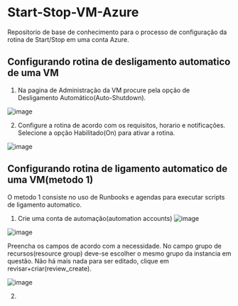 # Start-Stop-VM-Azure
Repositorio de base de conhecimento para o processo de configuração da rotina de Start/Stop em uma conta Azure.


## Configurando rotina de desligamento automatico de uma VM
1. Na pagina de Administração da VM procure pela opção de Desligamento Automático(Auto-Shutdown).

![image](https://user-images.githubusercontent.com/83661016/148552277-31540a63-8340-4a2f-a7e5-1cb2a0ffee2e.png)


2. Configure a rotina de acordo com os requisitos, horario e notificações. Selecione a opção Habilitado(On) para ativar a rotina.

![image](https://user-images.githubusercontent.com/83661016/148552757-e03b5b1c-4699-4a19-927f-d5c8cea28e7c.png)


## Configurando rotina de ligamento automatico de uma VM(metodo 1)

O metodo 1 consiste no uso de Runbooks e agendas para executar scripts de ligamento automatico.

1. Crie uma conta de automação(automation accounts)
 ![image](https://user-images.githubusercontent.com/83661016/148553279-af8a4a3f-335e-49be-bf5e-b851a2045218.png)
 
 ![image](https://user-images.githubusercontent.com/83661016/148553427-6b537c07-467d-482d-986f-f90ff67f5774.png)
 
  Preencha os campos de acordo com a necessidade. No campo grupo de recursos(resource group) deve-se escolher o mesmo grupo da instancia em questão. Não há mais nada para ser editado, clique em revisar+criar(review_create).
  
 ![image](https://user-images.githubusercontent.com/83661016/148553845-393e8d83-2c66-48bd-bd6d-f9ea1e30375a.png)


2. 


